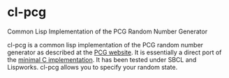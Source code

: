 # cl-pcg
Common Lisp Implementation of the PCG Random Number Generator

cl-pcg is a common lisp implementation of the PCG random number generator as described at the <a href=http://www.pcg-random.org> PCG website</a>.  It is essentially a direct port of the <a href=http://www.pcg-random.org/download.html>minimal C implementation</a>.  It has been tested under SBCL and Lispworks.  cl-pcg allows you to specify your random state.  
